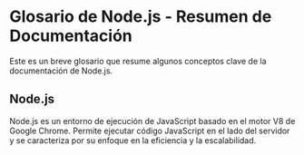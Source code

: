 # Glosario de Node.js - Resumen de Documentación

Este es un breve glosario que resume algunos conceptos clave de la documentación de Node.js.

## Node.js

Node.js es un entorno de ejecución de JavaScript basado en el motor V8 de Google Chrome. Permite ejecutar código JavaScript en el lado del servidor y se caracteriza por su enfoque en la eficiencia y la escalabilidad.
